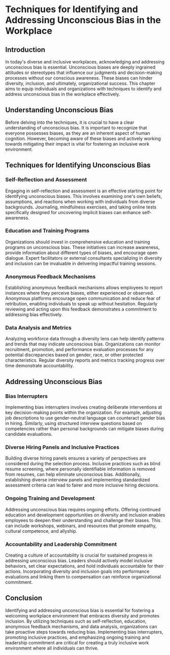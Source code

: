 # Techniques for Identifying and Addressing Unconscious Bias in the Workplace

## Introduction

In today's diverse and inclusive workplaces, acknowledging and addressing unconscious bias is essential. Unconscious biases are deeply ingrained attitudes or stereotypes that influence our judgments and decision-making processes without our conscious awareness. These biases can hinder diversity, inclusion, and ultimately, organizational success. This chapter aims to equip individuals and organizations with techniques to identify and address unconscious bias in the workplace effectively.

## Understanding Unconscious Bias

Before delving into the techniques, it is crucial to have a clear understanding of unconscious bias. It is important to recognize that everyone possesses biases, as they are an inherent aspect of human cognition. However, becoming aware of these biases and actively working towards mitigating their impact is vital for fostering an inclusive work environment.

## Techniques for Identifying Unconscious Bias

### Self-Reflection and Assessment

Engaging in self-reflection and assessment is an effective starting point for identifying unconscious biases. This involves examining one's own beliefs, assumptions, and reactions when working with individuals from diverse backgrounds. Journaling, mindfulness exercises, and taking online tests specifically designed for uncovering implicit biases can enhance self-awareness.

### Education and Training Programs

Organizations should invest in comprehensive education and training programs on unconscious bias. These initiatives can increase awareness, provide information about different types of biases, and encourage open dialogue. Expert facilitators or external consultants specializing in diversity and inclusion can be invaluable in delivering impactful training sessions.

### Anonymous Feedback Mechanisms

Establishing anonymous feedback mechanisms allows employees to report instances where they perceive biases, either experienced or observed. Anonymous platforms encourage open communication and reduce fear of retribution, enabling individuals to speak up without hesitation. Regularly reviewing and acting upon this feedback demonstrates a commitment to addressing bias effectively.

### Data Analysis and Metrics

Analyzing workforce data through a diversity lens can help identify patterns and trends that may indicate unconscious bias. Organizations can monitor recruitment, promotion, and performance evaluation processes for any potential discrepancies based on gender, race, or other protected characteristics. Regular diversity reports and metrics tracking progress over time demonstrate accountability.

## Addressing Unconscious Bias

### Bias Interrupters

Implementing bias interrupters involves creating deliberate interventions at key decision-making points within the organization. For example, adjusting job descriptions to use gender-neutral language can counteract gender bias in hiring. Similarly, using structured interview questions based on competencies rather than personal backgrounds can mitigate biases during candidate evaluations.

### Diverse Hiring Panels and Inclusive Practices

Building diverse hiring panels ensures a variety of perspectives are considered during the selection process. Inclusive practices such as blind resume screening, where personally identifiable information is removed from resumes, can help eliminate unconscious bias. Additionally, establishing diverse interview panels and implementing standardized assessment criteria can lead to fairer and more inclusive hiring decisions.

### Ongoing Training and Development

Addressing unconscious bias requires ongoing efforts. Offering continued education and development opportunities on diversity and inclusion enables employees to deepen their understanding and challenge their biases. This can include workshops, webinars, and resources that promote empathy, cultural competence, and allyship.

### Accountability and Leadership Commitment

Creating a culture of accountability is crucial for sustained progress in addressing unconscious bias. Leaders should actively model inclusive behaviors, set clear expectations, and hold individuals accountable for their actions. Incorporating diversity and inclusion goals into performance evaluations and linking them to compensation can reinforce organizational commitment.

## Conclusion

Identifying and addressing unconscious bias is essential for fostering a welcoming workplace environment that embraces diversity and promotes inclusion. By utilizing techniques such as self-reflection, education, anonymous feedback mechanisms, and data analysis, organizations can take proactive steps towards reducing bias. Implementing bias interrupters, promoting inclusive practices, and emphasizing ongoing training and leadership commitment are critical for creating a truly inclusive work environment where all individuals can thrive.
